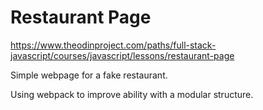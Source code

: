 # Restaurant Page

https://www.theodinproject.com/paths/full-stack-javascript/courses/javascript/lessons/restaurant-page

Simple webpage for a fake restaurant.

Using webpack to improve ability with a modular structure.
